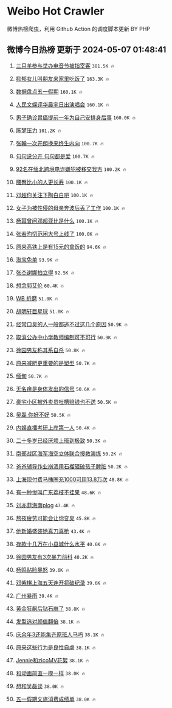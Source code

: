 # Weibo Hot Crawler 



微博热榜爬虫，利用 Github Action 的调度脚本更新 BY PHP 


## 微博今日热榜 更新于 2024-05-07 01:48:41 
1. [三只羊参与举办电音节被指宰客](https://s.weibo.com/weibo?q=%23%E4%B8%89%E5%8F%AA%E7%BE%8A%E5%8F%82%E4%B8%8E%E4%B8%BE%E5%8A%9E%E7%94%B5%E9%9F%B3%E8%8A%82%E8%A2%AB%E6%8C%87%E5%AE%B0%E5%AE%A2%23&t=31&band_rank=1&Refer=top) `381.5K 🔥` 

1. [抑郁女儿叫朋友来家里吃饭了](https://s.weibo.com/weibo?q=%E6%8A%91%E9%83%81%E5%A5%B3%E5%84%BF%E5%8F%AB%E6%9C%8B%E5%8F%8B%E6%9D%A5%E5%AE%B6%E9%87%8C%E5%90%83%E9%A5%AD%E4%BA%86&t=31&band_rank=2&Refer=top) `163.3K 🔥` 

1. [数据盘点五一假期](https://s.weibo.com/weibo?q=%23%E6%95%B0%E6%8D%AE%E7%9B%98%E7%82%B9%E4%BA%94%E4%B8%80%E5%81%87%E6%9C%9F%23&t=31&band_rank=3&Refer=top) `160.1K 🔥` 

1. [人民文娱评华晨宇日出演唱会](https://s.weibo.com/weibo?q=%23%E4%BA%BA%E6%B0%91%E6%96%87%E5%A8%B1%E8%AF%84%E5%8D%8E%E6%99%A8%E5%AE%87%E6%97%A5%E5%87%BA%E6%BC%94%E5%94%B1%E4%BC%9A%23&t=31&band_rank=4&Refer=top) `160.1K 🔥` 

1. [男子确诊胃癌提前一年为自己安排身后事](https://s.weibo.com/weibo?q=%23%E7%94%B7%E5%AD%90%E7%A1%AE%E8%AF%8A%E8%83%83%E7%99%8C%E6%8F%90%E5%89%8D%E4%B8%80%E5%B9%B4%E4%B8%BA%E8%87%AA%E5%B7%B1%E5%AE%89%E6%8E%92%E8%BA%AB%E5%90%8E%E4%BA%8B%23&t=31&band_rank=5&Refer=top) `160.0K 🔥` 

1. [陈梦压力](https://s.weibo.com/weibo?q=%E9%99%88%E6%A2%A6%E5%8E%8B%E5%8A%9B&t=31&band_rank=6&Refer=top) `101.2K 🔥` 

1. [张翰一次开朗换来终生内向](https://s.weibo.com/weibo?q=%23%E5%BC%A0%E7%BF%B0%E4%B8%80%E6%AC%A1%E5%BC%80%E6%9C%97%E6%8D%A2%E6%9D%A5%E7%BB%88%E7%94%9F%E5%86%85%E5%90%91%23&t=31&band_rank=7&Refer=top) `100.7K 🔥` 

1. [句句说分开 句句都是爱](https://s.weibo.com/weibo?q=%E5%8F%A5%E5%8F%A5%E8%AF%B4%E5%88%86%E5%BC%80%20%E5%8F%A5%E5%8F%A5%E9%83%BD%E6%98%AF%E7%88%B1&t=31&band_rank=8&Refer=top) `100.7K 🔥` 

1. [92名在缅北跨境电诈嫌犯被移交我方](https://s.weibo.com/weibo?q=%2392%E5%90%8D%E5%9C%A8%E7%BC%85%E5%8C%97%E8%B7%A8%E5%A2%83%E7%94%B5%E8%AF%88%E5%AB%8C%E7%8A%AF%E8%A2%AB%E7%A7%BB%E4%BA%A4%E6%88%91%E6%96%B9%23&t=31&band_rank=9&Refer=top) `100.2K 🔥` 

1. [腰臀比小的人更长寿](https://s.weibo.com/weibo?q=%23%E8%85%B0%E8%87%80%E6%AF%94%E5%B0%8F%E7%9A%84%E4%BA%BA%E6%9B%B4%E9%95%BF%E5%AF%BF%23&t=31&band_rank=10&Refer=top) `100.1K 🔥` 

1. [邓超你关注下陶白白吧](https://s.weibo.com/weibo?q=%23%E9%82%93%E8%B6%85%E4%BD%A0%E5%85%B3%E6%B3%A8%E4%B8%8B%E9%99%B6%E7%99%BD%E7%99%BD%E5%90%A7%23&t=31&band_rank=11&Refer=top) `100.1K 🔥` 

1. [女子为被性侵的母亲奔波后丢了工作](https://s.weibo.com/weibo?q=%23%E5%A5%B3%E5%AD%90%E4%B8%BA%E8%A2%AB%E6%80%A7%E4%BE%B5%E7%9A%84%E6%AF%8D%E4%BA%B2%E5%A5%94%E6%B3%A2%E5%90%8E%E4%B8%A2%E4%BA%86%E5%B7%A5%E4%BD%9C%23&t=31&band_rank=12&Refer=top) `100.1K 🔥` 

1. [杨幂曾问邓超亚比是什么](https://s.weibo.com/weibo?q=%23%E6%9D%A8%E5%B9%82%E6%9B%BE%E9%97%AE%E9%82%93%E8%B6%85%E4%BA%9A%E6%AF%94%E6%98%AF%E4%BB%80%E4%B9%88%23&t=31&band_rank=13&Refer=top) `100.1K 🔥` 

1. [张若昀切范闲大号上线了](https://s.weibo.com/weibo?q=%23%E5%BC%A0%E8%8B%A5%E6%98%80%E5%88%87%E8%8C%83%E9%97%B2%E5%A4%A7%E5%8F%B7%E4%B8%8A%E7%BA%BF%E4%BA%86%23&t=31&band_rank=14&Refer=top) `100.0K 🔥` 

1. [原来高铁上是有15元的盒饭的](https://s.weibo.com/weibo?q=%23%E5%8E%9F%E6%9D%A5%E9%AB%98%E9%93%81%E4%B8%8A%E6%98%AF%E6%9C%8915%E5%85%83%E7%9A%84%E7%9B%92%E9%A5%AD%E7%9A%84%23&t=31&band_rank=15&Refer=top) `94.6K 🔥` 

1. [淘宝免单](https://s.weibo.com/weibo?q=%E6%B7%98%E5%AE%9D%E5%85%8D%E5%8D%95&t=31&band_rank=16&Refer=top) `93.9K 🔥` 

1. [张杰谢娜拍立得](https://s.weibo.com/weibo?q=%E5%BC%A0%E6%9D%B0%E8%B0%A2%E5%A8%9C%E6%8B%8D%E7%AB%8B%E5%BE%97&t=31&band_rank=17&Refer=top) `92.5K 🔥` 

1. [想念郭艾伦](https://s.weibo.com/weibo?q=%E6%83%B3%E5%BF%B5%E9%83%AD%E8%89%BE%E4%BC%A6&t=31&band_rank=18&Refer=top) `60.4K 🔥` 

1. [WB 折磨](https://s.weibo.com/weibo?q=WB%20%E6%8A%98%E7%A3%A8&t=31&band_rank=19&Refer=top) `51.0K 🔥` 

1. [胡明轩巨星球](https://s.weibo.com/weibo?q=%23%E8%83%A1%E6%98%8E%E8%BD%A9%E5%B7%A8%E6%98%9F%E7%90%83%23&t=31&band_rank=20&Refer=top) `51.0K 🔥` 

1. [经常口臭的人一般都逃不过这几个原因](https://s.weibo.com/weibo?q=%23%E7%BB%8F%E5%B8%B8%E5%8F%A3%E8%87%AD%E7%9A%84%E4%BA%BA%E4%B8%80%E8%88%AC%E9%83%BD%E9%80%83%E4%B8%8D%E8%BF%87%E8%BF%99%E5%87%A0%E4%B8%AA%E5%8E%9F%E5%9B%A0%23&t=31&band_rank=21&Refer=top) `50.9K 🔥` 

1. [取消公办中小学教师编制可不可行](https://s.weibo.com/weibo?q=%23%E5%8F%96%E6%B6%88%E5%85%AC%E5%8A%9E%E4%B8%AD%E5%B0%8F%E5%AD%A6%E6%95%99%E5%B8%88%E7%BC%96%E5%88%B6%E5%8F%AF%E4%B8%8D%E5%8F%AF%E8%A1%8C%23&t=31&band_rank=22&Refer=top) `50.9K 🔥` 

1. [徐园男友称其系自杀](https://s.weibo.com/weibo?q=%23%E5%BE%90%E5%9B%AD%E7%94%B7%E5%8F%8B%E7%A7%B0%E5%85%B6%E7%B3%BB%E8%87%AA%E6%9D%80%23&t=31&band_rank=23&Refer=top) `50.8K 🔥` 

1. [原来减肥更重要的是塑型](https://s.weibo.com/weibo?q=%E5%8E%9F%E6%9D%A5%E5%87%8F%E8%82%A5%E6%9B%B4%E9%87%8D%E8%A6%81%E7%9A%84%E6%98%AF%E5%A1%91%E5%9E%8B&t=31&band_rank=24&Refer=top) `50.7K 🔥` 

1. [缅甸](https://s.weibo.com/weibo?q=%E7%BC%85%E7%94%B8&t=31&band_rank=25&Refer=top) `50.7K 🔥` 

1. [无名痒是身体发出的信号](https://s.weibo.com/weibo?q=%23%E6%97%A0%E5%90%8D%E7%97%92%E6%98%AF%E8%BA%AB%E4%BD%93%E5%8F%91%E5%87%BA%E7%9A%84%E4%BF%A1%E5%8F%B7%23&t=31&band_rank=26&Refer=top) `50.6K 🔥` 

1. [豪宅小区被外卖员吐槽赔钱也不送](https://s.weibo.com/weibo?q=%23%E8%B1%AA%E5%AE%85%E5%B0%8F%E5%8C%BA%E8%A2%AB%E5%A4%96%E5%8D%96%E5%91%98%E5%90%90%E6%A7%BD%E8%B5%94%E9%92%B1%E4%B9%9F%E4%B8%8D%E9%80%81%23&t=31&band_rank=27&Refer=top) `50.5K 🔥` 

1. [吴磊 你好不好](https://s.weibo.com/weibo?q=%E5%90%B4%E7%A3%8A%20%E4%BD%A0%E5%A5%BD%E4%B8%8D%E5%A5%BD&t=31&band_rank=28&Refer=top) `50.5K 🔥` 

1. [内娱直播考研上岸第一人](https://s.weibo.com/weibo?q=%E5%86%85%E5%A8%B1%E7%9B%B4%E6%92%AD%E8%80%83%E7%A0%94%E4%B8%8A%E5%B2%B8%E7%AC%AC%E4%B8%80%E4%BA%BA&t=31&band_rank=29&Refer=top) `50.4K 🔥` 

1. [二十多岁已经厌烦上班到极致](https://s.weibo.com/weibo?q=%E4%BA%8C%E5%8D%81%E5%A4%9A%E5%B2%81%E5%B7%B2%E7%BB%8F%E5%8E%8C%E7%83%A6%E4%B8%8A%E7%8F%AD%E5%88%B0%E6%9E%81%E8%87%B4&t=31&band_rank=30&Refer=top) `50.3K 🔥` 

1. [南部战区海军海空立体联合搜救演练](https://s.weibo.com/weibo?q=%23%E5%8D%97%E9%83%A8%E6%88%98%E5%8C%BA%E6%B5%B7%E5%86%9B%E6%B5%B7%E7%A9%BA%E7%AB%8B%E4%BD%93%E8%81%94%E5%90%88%E6%90%9C%E6%95%91%E6%BC%94%E7%BB%83%23&t=31&band_rank=31&Refer=top) `50.2K 🔥` 

1. [爸爸辅导作业崩溃用石榴砸破孩子脾脏](https://s.weibo.com/weibo?q=%23%E7%88%B8%E7%88%B8%E8%BE%85%E5%AF%BC%E4%BD%9C%E4%B8%9A%E5%B4%A9%E6%BA%83%E7%94%A8%E7%9F%B3%E6%A6%B4%E7%A0%B8%E7%A0%B4%E5%AD%A9%E5%AD%90%E8%84%BE%E8%84%8F%23&t=31&band_rank=32&Refer=top) `50.2K 🔥` 

1. [上海现付费马桶圈充1000可用13.8万次](https://s.weibo.com/weibo?q=%23%E4%B8%8A%E6%B5%B7%E7%8E%B0%E4%BB%98%E8%B4%B9%E9%A9%AC%E6%A1%B6%E5%9C%88%E5%85%851000%E5%8F%AF%E7%94%A813.8%E4%B8%87%E6%AC%A1%23&t=31&band_rank=33&Refer=top) `48.8K 🔥` 

1. [有一种惨叫广东荔枝不挂果](https://s.weibo.com/weibo?q=%23%E6%9C%89%E4%B8%80%E7%A7%8D%E6%83%A8%E5%8F%AB%E5%B9%BF%E4%B8%9C%E8%8D%94%E6%9E%9D%E4%B8%8D%E6%8C%82%E6%9E%9C%23&t=31&band_rank=34&Refer=top) `48.6K 🔥` 

1. [刘亦菲海南plog](https://s.weibo.com/weibo?q=%23%E5%88%98%E4%BA%A6%E8%8F%B2%E6%B5%B7%E5%8D%97plog%23&t=31&band_rank=35&Refer=top) `47.4K 🔥` 

1. [熬夜疲劳可能会让你变臭](https://s.weibo.com/weibo?q=%23%E7%86%AC%E5%A4%9C%E7%96%B2%E5%8A%B3%E5%8F%AF%E8%83%BD%E4%BC%9A%E8%AE%A9%E4%BD%A0%E5%8F%98%E8%87%AD%23&t=31&band_rank=36&Refer=top) `45.8K 🔥` 

1. [他新婚盛装她真刀真枪](https://s.weibo.com/weibo?q=%23%E4%BB%96%E6%96%B0%E5%A9%9A%E7%9B%9B%E8%A3%85%E5%A5%B9%E7%9C%9F%E5%88%80%E7%9C%9F%E6%9E%AA%23&t=31&band_rank=37&Refer=top) `43.4K 🔥` 

1. [存款十几万在小县城什么水平](https://s.weibo.com/weibo?q=%23%E5%AD%98%E6%AC%BE%E5%8D%81%E5%87%A0%E4%B8%87%E5%9C%A8%E5%B0%8F%E5%8E%BF%E5%9F%8E%E4%BB%80%E4%B9%88%E6%B0%B4%E5%B9%B3%23&t=31&band_rank=38&Refer=top) `40.6K 🔥` 

1. [徐园男友有3次暴力前科](https://s.weibo.com/weibo?q=%23%E5%BE%90%E5%9B%AD%E7%94%B7%E5%8F%8B%E6%9C%893%E6%AC%A1%E6%9A%B4%E5%8A%9B%E5%89%8D%E7%A7%91%23&t=31&band_rank=39&Refer=top) `40.2K 🔥` 

1. [杨鸣贴脸暴怒](https://s.weibo.com/weibo?q=%23%E6%9D%A8%E9%B8%A3%E8%B4%B4%E8%84%B8%E6%9A%B4%E6%80%92%23&t=31&band_rank=40&Refer=top) `39.6K 🔥` 

1. [邓紫棋上海五天连开将破纪录](https://s.weibo.com/weibo?q=%23%E9%82%93%E7%B4%AB%E6%A3%8B%E4%B8%8A%E6%B5%B7%E4%BA%94%E5%A4%A9%E8%BF%9E%E5%BC%80%E5%B0%86%E7%A0%B4%E7%BA%AA%E5%BD%95%23&t=31&band_rank=41&Refer=top) `39.6K 🔥` 

1. [广州暴雨](https://s.weibo.com/weibo?q=%E5%B9%BF%E5%B7%9E%E6%9A%B4%E9%9B%A8&t=31&band_rank=42&Refer=top) `39.4K 🔥` 

1. [黄金狂飙后钻石崩了](https://s.weibo.com/weibo?q=%23%E9%BB%84%E9%87%91%E7%8B%82%E9%A3%99%E5%90%8E%E9%92%BB%E7%9F%B3%E5%B4%A9%E4%BA%86%23&t=31&band_rank=43&Refer=top) `38.8K 🔥` 

1. [发型选对颜值翻倍](https://s.weibo.com/weibo?q=%E5%8F%91%E5%9E%8B%E9%80%89%E5%AF%B9%E9%A2%9C%E5%80%BC%E7%BF%BB%E5%80%8D&t=31&band_rank=44&Refer=top) `38.1K 🔥` 

1. [庆余年3还能集齐原班人马吗](https://s.weibo.com/weibo?q=%23%E5%BA%86%E4%BD%99%E5%B9%B43%E8%BF%98%E8%83%BD%E9%9B%86%E9%BD%90%E5%8E%9F%E7%8F%AD%E4%BA%BA%E9%A9%AC%E5%90%97%23&t=31&band_rank=45&Refer=top) `38.1K 🔥` 

1. [原来这些行为是良性自虐](https://s.weibo.com/weibo?q=%23%E5%8E%9F%E6%9D%A5%E8%BF%99%E4%BA%9B%E8%A1%8C%E4%B8%BA%E6%98%AF%E8%89%AF%E6%80%A7%E8%87%AA%E8%99%90%23&t=31&band_rank=46&Refer=top) `38.1K 🔥` 

1. [Jennie和zicoMV花絮](https://s.weibo.com/weibo?q=%23Jennie%E5%92%8CzicoMV%E8%8A%B1%E7%B5%AE%23&t=31&band_rank=47&Refer=top) `38.1K 🔥` 

1. [和动画简直一模一样](https://s.weibo.com/weibo?q=%E5%92%8C%E5%8A%A8%E7%94%BB%E7%AE%80%E7%9B%B4%E4%B8%80%E6%A8%A1%E4%B8%80%E6%A0%B7&t=31&band_rank=48&Refer=top) `38.0K 🔥` 

1. [想和吴磊谈](https://s.weibo.com/weibo?q=%23%E6%83%B3%E5%92%8C%E5%90%B4%E7%A3%8A%E8%B0%88%23&t=31&band_rank=49&Refer=top) `38.0K 🔥` 

1. [五一假期文旅消费成绩单](https://s.weibo.com/weibo?q=%23%E4%BA%94%E4%B8%80%E5%81%87%E6%9C%9F%E6%96%87%E6%97%85%E6%B6%88%E8%B4%B9%E6%88%90%E7%BB%A9%E5%8D%95%23&t=31&band_rank=50&Refer=top) `38.0K 🔥` 

